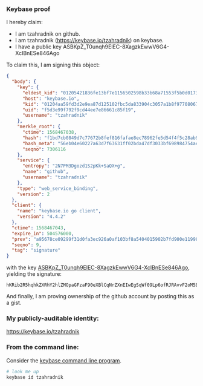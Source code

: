 ### Keybase proof

I hereby claim:

  * I am tzahradnik on github.
  * I am tzahradnik (https://keybase.io/tzahradnik) on keybase.
  * I have a public key ASBKpZ_T0unqh9ElEC-8XagzkEwwV6G4-XcIBnESe846Ago

To claim this, I am signing this object:

```json
{
  "body": {
    "key": {
      "eldest_kid": "01205421836fe13bf7e1156502598b33b68a71553f5b0d01734a97d3c8dfdb6285ae0a",
      "host": "keybase.io",
      "kid": "01204aa59fd3d2e9ea87d125102fbc5da833904c3057a1b8f977080671127bce3a020a",
      "uid": "f5d3e99f792f9cd44ee7e86661c85f19",
      "username": "tzahradnik"
    },
    "merkle_root": {
      "ctime": 1568467038,
      "hash": "f1bd7cb0849d7c77672b8fef816fafae8ec78962fe5d54f4f5c28ab92a5e182dbd6dd464492cedcb849b8d3a12713220940ffdf94fd6465367ad72a594a23ac3",
      "hash_meta": "56eb04e60227a63d7f63631ff02bda47df3033bf698984754aed7c9a4f93934b",
      "seqno": 7306116
    },
    "service": {
      "entropy": "2N7PM3Dgozd1S2pKk+SaQX+g",
      "name": "github",
      "username": "tzahradnik"
    },
    "type": "web_service_binding",
    "version": 2
  },
  "client": {
    "name": "keybase.io go client",
    "version": "4.4.2"
  },
  "ctime": 1568467043,
  "expire_in": 504576000,
  "prev": "a95678ce09299f31d0fa3ec926a0af103bf8a5404015902b7fd900e11998e979",
  "seqno": 9,
  "tag": "signature"
}
```

with the key [ASBKpZ_T0unqh9ElEC-8XagzkEwwV6G4-XcIBnESe846Ago](https://keybase.io/tzahradnik), yielding the signature:

```
hKRib2R5hqhkZXRhY2hlZMOpaGFzaF90eXBlCqNrZXnEIwEgSqWf09Lp6ofRJRAvvF2oM5BMMFehuPl3CAZxEnvOOgIKp3BheWxvYWTESpcCCcQgqVZ4zgkpnzHQ+j7JJqCvEDv4pUBAFZArf9kA4RmY6XnEIDBNksp8hXhw4wZ8Z1Ju1VMjDSeoYhzUtNaV40lH5ApRAgHCo3NpZ8RAM0DcMLolJNfa6SJFy9pZXP4y4LljzhGmgZjZnm9YB58odM9MO4LJ69cAZHEsm0+dXmZD5blwg5eHl/Xj5Y8rBqhzaWdfdHlwZSCkaGFzaIKkdHlwZQildmFsdWXEIMjjgrkbqIbRH7LWy/ZJyK8IQPIYAEhPeLyMhdvhywHCo3RhZ80CAqd2ZXJzaW9uAQ==

```

And finally, I am proving ownership of the github account by posting this as a gist.

### My publicly-auditable identity:

https://keybase.io/tzahradnik

### From the command line:

Consider the [keybase command line program](https://keybase.io/download).

```bash
# look me up
keybase id tzahradnik
```
